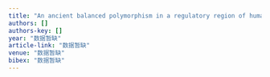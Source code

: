 ```yaml
---
title: "An ancient balanced polymorphism in a regulatory region of human major histocompatibility complex is retained in Chinese minorities but lost worldwide"
authors: []
authors-key: []
year: "数据暂缺"
article-link: "数据暂缺"
venue: "数据暂缺"
bibex: "数据暂缺"
---
```

